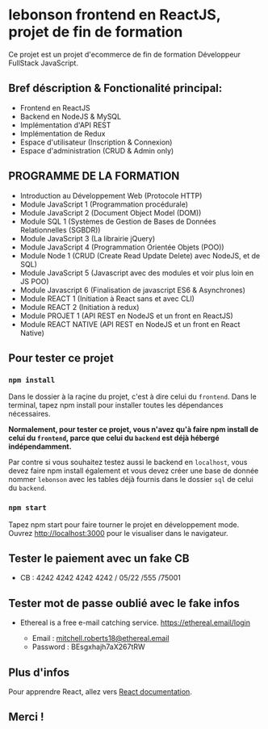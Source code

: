 # lebonson frontend en ReactJS, projet de fin de formation

Ce projet est un projet d'ecommerce de fin de formation Développeur FullStack JavaScript.


## Bref déscription & Fonctionalité principal:

* Frontend en ReactJS
* Backend en NodeJS & MySQL
* Implémentation d'API REST
* Implémentation de Redux
* Espace d'utilisateur (Inscription & Connexion)
* Espace d'administration (CRUD & Admin only)


## PROGRAMME DE LA FORMATION

* Introduction au Développement Web (Protocole HTTP)
* Module JavaScript 1 (Programmation procédurale)
* Module JavaScript 2 (Document Object Model (DOM))
* Module SQL 1 (Systèmes de Gestion de Bases de Données Relationnelles (SGBDR))
* Module JavaScript 3 (La librairie jQuery)
* Module JavaScript 4 (Programmation Orientée Objets (POO))
* Module Node 1 (CRUD (Create Read Update Delete) avec NodeJS, et de SQL)
* Module JavaScript 5 (Javascript avec des modules et voir plus loin en JS POO)
* Module Javascript 6 (Finalisation de javascript ES6 & Asynchrones)
* Module REACT 1 (Initiation à React sans et avec CLI)
* Module REACT 2 (Initiation à redux)
* Module PROJET 1 (API REST en NodeJS et un front en ReactJS)
* Module REACT NATIVE (API REST en NodeJS et un front en React Native)


## Pour tester ce projet

### `npm install`

Dans le dossier à la raçine du projet, c'est à dire celui du `frontend`.
Dans le terminal, tapez npm install pour installer toutes les dépendances nécessaires.

**Normalement, pour tester ce projet, vous n'avez qu'à faire npm install de celui du `frontend`, parce que celui du `backend` est déjà hébergé indépendamment.**

Par contre si vous souhaitez testez aussi le backend en `localhost`, vous devez faire npm install également et
vous devez créer une base de donnée nommer `lebonson` avec les tables déjà fournis dans le dossier `sql` de celui du `backend`.


### `npm start`

Tapez npm start pour faire tourner le projet en développement mode.
Ouvrez [http://localhost:3000](http://localhost:3000) pour le visualiser dans le navigateur.


## Tester le paiement avec un fake CB

  - CB : 4242 4242 4242 4242 / 05/22 /555 /75001


## Tester mot de passe oublié avec le fake infos

* Ethereal is a free e-mail catching service.
  https://ethereal.email/login
  
  - Email : mitchell.roberts18@ethereal.email
  - Password : BEsgxhajh7aX267tRW


## Plus d'infos

Pour apprendre React, allez vers [React documentation](https://reactjs.org/).

## Merci !
